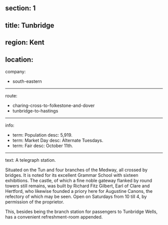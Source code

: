 section: 1
----
title: Tunbridge
----
region: Kent
----
location: 
----
company:
- south-eastern
----
route:
- charing-cross-to-folkestone-and-dover
- tunbridge-to-hastings
----
info:
- term: Population
  desc: 5,919.
- term: Market Day
  desc: Alternate Tuesdays.
- term: Fair
  desc: October 11th.
----
text: A telegraph station.

Situated on the Tun and four branches of the Medway, all crossed by bridges. It is noted for its excellent Grammar School with sixteen exhibitions. The castle, of which a fine noble gateway flanked by round towers still remains, was built by Richard Fitz Gilbert, Earl of Clare and Hertford, who likewise founded a priory here for Augustine Canons, the refectory of which may be seen. Open on Saturdays from 10 till 4, by permission of the proprietor.

This, besides being the branch station for passengers to Tunbridge Wells, has a convenient refreshment-room appended.
